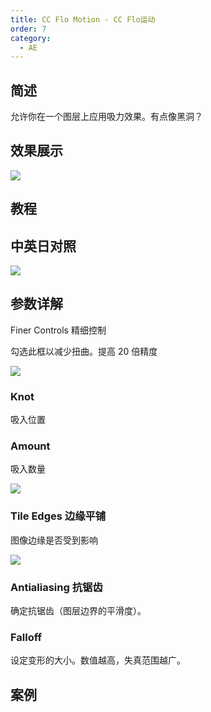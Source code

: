 ```yaml
---
title: CC Flo Motion - CC Flo运动
order: 7
category:
  - AE
---
```


## 简述

允许你在一个图层上应用吸力效果。有点像黑洞？

## 效果展示

![](https://cdn.yuelili.com/20211222155557.png)

## 教程

## 中英日对照

![](https://mir.yuelili.com/wp-content/uploads/user/AE/effects/AE-Effects-Distort-CC_Flo_Motion.png)

## 参数详解

Finer Controls 精细控制

勾选此框以减少扭曲。提高 20 倍精度

![](https://cdn.yuelili.com/20211222154103.png)

### Knot

吸入位置

### Amount

吸入数量

![](https://cdn.yuelili.com/20211222154416.png)

### Tile Edges 边缘平铺

图像边缘是否受到影响

![](https://cdn.yuelili.com/20211222154732.png)

### Antialiasing 抗锯齿

确定抗锯齿（图层边界的平滑度）。

### Falloff

设定变形的大小。数值越高，失真范围越广。

## 案例

